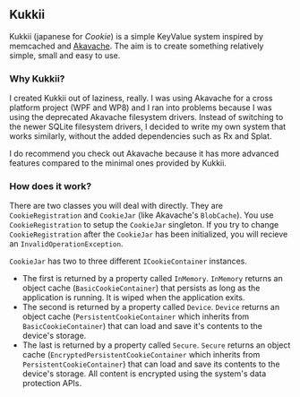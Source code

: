 ## Kukkii
Kukkii (japanese for *Cookie*) is a simple KeyValue system inspired by memcached and [Akavache](http://github.com/Akavache/Akavache). The aim is to create something relatively simple, small and easy to use.

### Why Kukkii?
I created Kukkii out of laziness, really. I was using Akavache for a cross platform project (WPF and WP8) and I ran into problems because I was using the deprecated Akavache filesystem drivers. Instead of switching 
to the newer SQLite filesystem drivers, I decided to write my own system that works similarly, without the added dependencies such as Rx and Splat.

I do recommend you check out Akavache because it has more advanced features compared to the minimal ones provided by Kukkii.

### How does it work?

There are two classes you will deal with directly. They are ```CookieRegistration``` and ```CookieJar``` (like Akavache's ```BlobCache```). 
You use ```CookieRegistration``` to setup the ```CookieJar``` singleton. If you try to change ```CookieRegistration``` after the ```CookieJar``` has been initialized,
 you will recieve an ```InvalidOperationException```.

```CookieJar``` has two to three different ```ICookieContainer``` instances. 
- The first is returned by a property called ```InMemory```. ```InMemory``` returns an object cache (```BasicCookieContainer```) that persists as long as the application is running. It is wiped when the application exits.
- The second is returned by a property called ```Device```. ```Device``` returns an object cache (```PersistentCookieContainer``` which inherits from ```BasicCookieContainer```) that can load and save it's contents to the device's storage.
- The last is returned by a property called ```Secure```. ```Secure``` returns an object cache (```EncryptedPersistentCookieContainer``` which inherits from ```PersistentCookieContainer```) that can load and save its contents to the device's storage. All content is encrypted using the system's data protection APIs.
